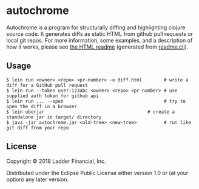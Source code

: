 # autochrome

Autochrome is a program for structurally diffing and highlighting clojure source code.  It generates diffs as static HTML from
github pull requests or local git repos. For more information, some examples, and a description of how it works, please see
[the HTML readme](https://fazzone.github.io/autochrome.html)
 (generated from [readme.clj](https://github.com/ladderlife/autochrome/blob/master/src/autochrome/readme.clj)).

## Usage
```
$ lein run <owner> <repo> <pr-number> -o diff.html        # write a diff for a GitHub pull request
$ lein run --token user:123abc <owner> <repo> <pr-number> # use supplied auth token for github api
$ lein run ... --open                                     # try to open the diff in a browser
$ lein uberjar                                      # create a standalone jar in target/ directory
$ java -jar autochrome.jar <old-tree> <new-tree>          # run like git diff from your repo
```

## License

Copyright © 2018 Ladder Financial, Inc.

Distributed under the Eclipse Public License either version 1.0 or (at
your option) any later version.
